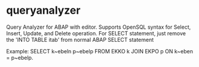 queryanalyzer
=============

Query Analyzer for ABAP with editor. Supports OpenSQL syntax for Select, Insert, Update, and Delete operation.
For SELECT statement, just remove the 'INTO TABLE itab' from normal ABAP SELECT statement 

Example:
SELECT k~ebeln p~ebelp FROM EKKO k JOIN EKPO p ON k~eben = p~ebelp. 
